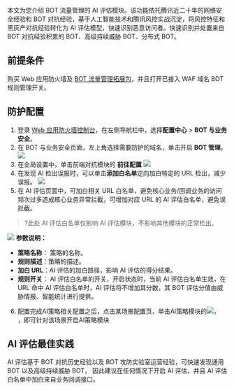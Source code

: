 本文为您介绍 BOT 流量管理的 AI 评估模块。该功能依托腾讯近二十年的网络安全经验和 BOT 对抗经验，基于人工智能技术和腾讯风控实战沉淀，将风控特征和黑灰产对抗经验转化为 AI 评估模型，快速识别恶意访问者。快速识别并处置来自 BOT 对抗经验积累的 BOT、高级持续威胁 BOT、分布式 BOT。

## 前提条件
购买  Web 应用防火墙及 [BOT 流量管理拓展包](https://cloud.tencent.com/document/product/627/11730#bot-.E8.A1.8C.E4.B8.BA.E7.AE.A1.E7.90.86.E4.BB.B7.E6.A0.BC.E8.AF.B4.E6.98.8E)，并且打开已接入 WAF 域名 BOT 规则管理开关。

## 防护配置
1. 登录 [Web 应用防火墙控制台](https://console.cloud.tencent.com/guanjia/tea-botconfig)，在左侧导航栏中，选择**配置中心** > **BOT 与业务安全**。
2. 在 BOT 与业务安全页面，左上角选择需要防护的域名，单击开启  **BOT 管理**。
![](https://qcloudimg.tencent-cloud.cn/raw/6ebbdba50530929ed734fc9743584008.png)
3. 在全局设置中，单击前端对抗模块的 **前往配置**
![](https://qcloudimg.tencent-cloud.cn/raw/0218d3e6eb5c3f457e4def9bc3c029b4.png)
4. 在发现 AI 检出误报时，可以单击**添加白名单**定向加白特定的 URL 检出，减少误报。
![](https://qcloudimg.tencent-cloud.cn/raw/2bd80682ad084198ff765c18e78de0bb.png)
5. 在 AI 评估页面中，可加白相关 URL 白名单，避免核心业务/回调业务的访问频次过多造成核心业务异常拦截，可增加对应 URL 的 AI 评估白名单，避免误拦截。
>?此处 AI 评估白名单仅影响 AI 评估模块，不影响其他模块的正常检出。
>
![](https://qcloudimg.tencent-cloud.cn/raw/b5704d015b77ef8e59971fbeab8e943f.png)
   **参数说明：**
   - **策略名称**： 策略的名称。
   - **规则描述**：策略的描述。
   - **加白 URL**：AI 评估的加白路径，影响 AI 评估的得分结果。
   - **规则开关**： AI 评估白名单的开关，开启状态时，当前 AI 评估白名单生效，在 URL 命中 AI 评估白名单时，AI 评估将不增加其分数，其 BOT 评估分值由威胁情报、智能统计进行提供。
6.	配置完成AI策略相关配置之后，点击某场景配置页，单击AI策略模块的![](https://qcloudimg.tencent-cloud.cn/raw/25ee88daf408bcac2a80287e314e669c.png)， ，即可针对该场景开启AI策略模块


## AI 评估最佳实践
AI 评估基于 BOT 对抗历史经验以及 BOT 攻防实验室运营经验，可快速发现通用 BOT 以及高级持续威胁 BOT， 因此建议在任何情况下开启 AI 评估，并且 AI 评估白名单中加白来自业务回调接口。
